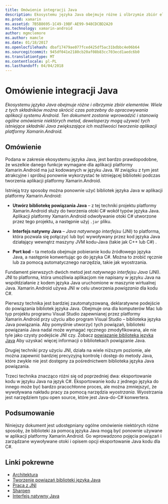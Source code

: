 ```yaml
---
title: Omówienie integracji Java
description: Ekosystemu języka Java obejmuje różne i olbrzymie zbiór elementów. Wiele z tych składników można skrócić czas potrzebny do opracowywania aplikacji systemu Android. Ten dokument zostanie wprowadzić i stanowią ogólne omówienie niektórych metod, deweloperzy mogą używać tych istniejące składniki Java zwiększające ich możliwości tworzenia aplikacji platformy Xamarin.Android.
ms.prod: xamarin
ms.assetid: 7B5B8695-1C49-19BF-AE99-948CDCBD2A20
ms.technology: xamarin-android
author: mgmclemore
ms.author: mamcle
ms.date: 01/18/2017
ms.openlocfilehash: dbaf17479ae077fced425df5ac31bdbbc4e06b64
ms.sourcegitcommit: 945df041e2180cb20af08b83cc703ecd1aedc6b0
ms.translationtype: MT
ms.contentlocale: pl-PL
ms.lasthandoff: 04/04/2018
---
```

# <a name="java-integration-overview"></a>Omówienie integracji Java

_Ekosystemu języka Java obejmuje różne i olbrzymie zbiór elementów. Wiele z tych składników można skrócić czas potrzebny do opracowywania aplikacji systemu Android. Ten dokument zostanie wprowadzić i stanowią ogólne omówienie niektórych metod, deweloperzy mogą używać tych istniejące składniki Java zwiększające ich możliwości tworzenia aplikacji platformy Xamarin.Android._


## <a name="overview"></a>Omówienie

Podana w zakresie ekosystemu języka Java, jest bardzo prawdopodobne, że wszelkie danego funkcje wymagane dla aplikacji platformy Xamarin.Android ma już kodowanych w języku Java. W związku z tym jest atrakcyjne i spróbuj ponownie wykorzystać te istniejącej biblioteki podczas tworzenia aplikacji platformy Xamarin.Android. 

Istnieją trzy sposoby można ponownie użyć bibliotek języka Java w aplikacji platformy Xamarin.Android: 

-   **Utwórz bibliotekę powiązania Java** &ndash; z tej techniki projektu platformy Xamarin.Android służy do tworzenia otoki C# wokół typów języka Java. Aplikacji platformy Xamarin.Android odwoływanie otoki C# utworzone przez tego projektu, a następnie użyj `.jar` pliku. 

-   **Interfejs natywny Java** &ndash; *Java natywnego* *interfejsu* (JNI) to platforma, która pozwala się połączyć lub być wywoływany przez kod języka Java działający wewnątrz maszyny JVM kodu-Java (takie jak C++ lub C#) . 

-   **Port kod** &ndash; ta metoda obejmuje pobieranie kodu źródłowego języka Java, a następnie konwertując go do języka C#. Można to zrobić ręcznie lub za pomocą automatycznego narzędzia, takie jak wyostrzania. 

Fundament pierwszych dwóch metod jest *natywnego interfejsu Java* (JNI). JNI to platforma, która umożliwia aplikacjom nie napisany w języku Java na współdziałanie z kodem języka Java uruchomione w maszynie wirtualnej Java. Xamarin.Android używa JNI w celu utworzenia *powiązania* dla kodu C#. 

Pierwszy technika jest bardziej zautomatyzowaną, deklaratywne podejście do powiązania bibliotek języka Java. Obejmuje ona dla komputerów Mac lub typ projektu programu Visual Studio zapewnianej przez platformy Xamarin.Android przy użyciu albo program Visual Studio &ndash; biblioteka języka Java powiązania. Aby pomyślnie utworzyć tych powiązań, biblioteki powiązania Java nadal może wymagać ręcznego zmodyfikowana, ale nie tyle jako czysty podejście JNI czy. Zobacz [powiązanie biblioteka języka Java](~/android/platform/binding-java-library/index.md) Aby uzyskać więcej informacji o bibliotekach powiązanie Java. 

Drugiej techniki przy użyciu JNI, działa na wiele niższym poziomie, ale można zapewnić bardziej precyzyjną kontrolę i dostęp do metody Java, które zwykle nie jest dostępny za pośrednictwem biblioteka języka Java powiązania. 

Trzeci technika znacząco różni się od poprzedniej dwa: eksportowanie kodu w języku Java na język C#. Eksportowanie kodu z jednego języka do innego może być bardzo pracochłonne proces, ale można zmniejszyć, że wywoływana nakładu pracy za pomocą narzędzia *wyostrzania*. Wyostrzania jest narzędziem typu open source, które jest Java-do-C# konwertera. 



## <a name="summary"></a>Podsumowanie

Niniejszy dokument jest udostępniany ogólne omówienie niektórych różne sposoby, że biblioteki za pomocą języka Java mogą być ponownie używane w aplikacji platformy Xamarin.Android. Go wprowadzono pojęcia powiązań i zarządzane wywoływane otoki i opisem opcji eksportowanie Java kodu dla C#. 


## <a name="related-links"></a>Linki pokrewne

- [Architektura](~/android/internals/architecture.md)
- [Tworzenie powiązań biblioteki języka Java](~/android/platform/binding-java-library/index.md)
- [Praca z JNI](~/android/platform/java-integration/working-with-jni.md)
- [Sharpen](https://github.com/slluis/sharpen)
- [Interfejs natywny Java](http://docs.oracle.com/javase/7/docs/technotes~/jni/index.html)
